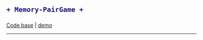 <h2>

```diff
+ Memory-PairGame +
```
</h2>

[Code base](https://github.com/maxovsanyuk/frontend-2019-homeworks/tree/Memory-PairGame/submissions/maxovsanyuk/Memory-Pair-Game) | [demo](https://maxovsanyuk.github.io/Memory-Pair-Game/)

-----------------------------------------------------------------------------------------------------------------------